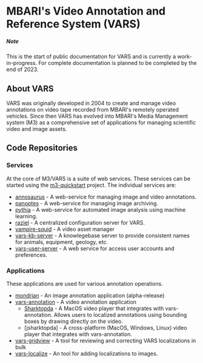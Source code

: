 # MBARI's Video Annotation and Reference System (VARS)

##### Note

This is the start of public documentation for VARS and is currently a work-in-progress. For complete documentation is planned to be completed by the end of 2023.

## About VARS

VARS was originally developed in 2004 to create and manage video annotations on video tape recorded from MBARI's remotely operated vehicles. Since then VARS has evolved into MBARI's Media Management system (M3) as a comprehensive set of applications for managing scientific video and image assets.

## Code Repositories

### Services

At the core of M3/VARS is a suite of web services. These services can be started using the [m3-quickstart](https://github.com/mbari-org/m3-quickstart) project. The individual services are:

- [annosaurus](https://github.com/mbari-org/annosaurus) - A web-service for managing image and video annotations.
- [panoptes](https://github.com/mbari-org/panoptes) - A web-service for managing image archiving.
- [pythia](https://github.com/mbari-org/pythia) - A web-service for automated image analysis using machine learning.
- [raziel](https://github.com/mbari-org/raziel) - A centralized configuration server for VARS.
- [vampire-squid](https://github.com/mbari-org/vampire-squid) - A video asset manager
- [vars-kb-server](https://github.com/mbari-org/vars-kb-server) - A knowlegebase server to provide consistent names for animals, equipment, geology, etc.
- [vars-user-server](https://github.com/mbari-org/vars-user-server) - A web service for access user accounts and preferences.

### Applications

These applications are used for various annotation operations.

- [mondrian](https://github.com/mbari-org/mondrian) - An image annotation application (alpha-release)
- [vars-annotation](https://github.com/mbari-org/vars-annotation) - A video annotation application
  - [Sharktopda](https://github.com/mbari-org/Sharktopoda) - A MacOS video player that integrates with vars-annotation. Allows users to localized annotations using bounding boxes by drawing directly on the video.
  - [jsharktopda] - A cross-platform (MacOS, Windows, Linux) video player that integrates with vars-annotation.
- [vars-gridview](https://github.com/mbari-org/vars-gridview) - A tool for reviewing and correcting VARS localizations in bulk
- [vars-localize](https://github.com/mbari-org/vars-localize) - An tool for adding localizations to images.



